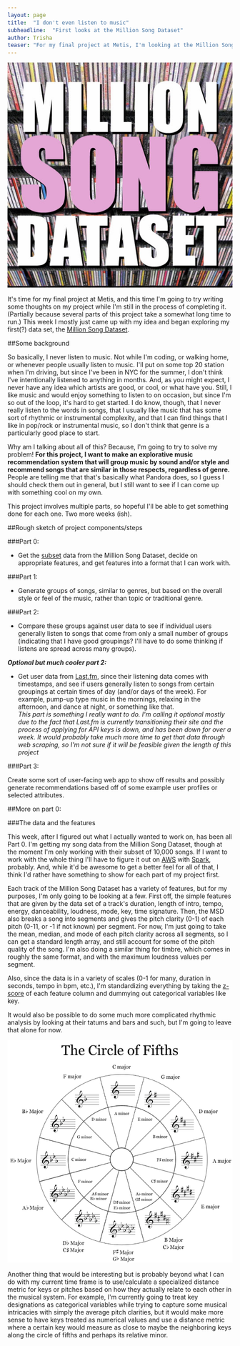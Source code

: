 ```yaml
---
layout: page
title:  "I don't even listen to music"
subheadline:  "First looks at the Million Song Dataset"
author: Trisha
teaser: "For my final project at Metis, I'm looking at the Million Song Dataset in order to build a music explorer / recommendation engine based on song clusters by low-level sound features"
---
```


![Million Song Logo](../images/millionsong.jpg)  

It's time for my final project at Metis, and this time I'm going to try writing some thoughts on my project while I'm still in the process of completing it. (Partially because several parts of this project take a somewhat long time to run.) This week I mostly just came up with my idea and began exploring my first(?) data set, the [Million Song Dataset](http://labrosa.ee.columbia.edu/millionsong/).  

##Some background  

So basically, I never listen to music. Not while I'm coding, or walking home, or whenever people usually listen to music. I'll put on some top 20 station when I'm driving, but since I've been in NYC for the summer, I don't think I've intentionally listened to anything in months. And, as you might expect, I never have any idea which artists are good, or cool, or what have you. Still, I like music and would enjoy something to listen to on occasion, but since I'm so out of the loop, it's hard to get started. I do know, though, that I never really listen to the words in songs, that I usually like music that has some sort of rhythmic or instrumental complexity, and that I can find things that I like in pop/rock or instrumental music, so I don't think that genre is a particularly good place to start.  

Why am I talking about all of this? Because, I'm going to try to solve my problem! **For this project, I want to make an explorative music recommendation system that will group music by sound and/or style and recommend songs that are similar in those respects, regardless of genre.** People are telling me that that's basically what Pandora does, so I guess I should check them out in general, but I still want to see if I can come up with something cool on my own.    

This project involves multiple parts, so hopeful I'll be able to get something done for each one. Two more weeks (ish).  

##Rough sketch of project components/steps  

###Part 0: 

- Get the [subset](http://labrosa.ee.columbia.edu/millionsong/pages/getting-dataset#subset) data from the Million Song Dataset, decide on appropriate features, and get features into a format that I can work with.  

###Part 1:

- Generate groups of songs, similar to genres, but based on the overall style or feel of the music, rather than topic or traditional genre.  

###Part 2:

- Compare these groups against user data to see if individual users generally listen to songs that come from only a small number of groups (indicating that I have good groupings? I'll have to do some thinking if listens are spread across many groups).  

**_Optional but much cooler part 2:_**  

- Get user data from [Last.fm](http://www.last.fm/home), since their listening data comes with timestamps, and see if users generally listen to songs from certain groupings at certain times of day (and/or days of the week). For example, pump-up type music in the mornings, relaxing in the afternoon, and dance at night, or something like that.  
*This part is something I really want to do. I'm calling it optional mostly due to the fact that Last.fm is currently transitioning their site and the process of applying for API keys is down, and has been down for over a week. It would probably take much more time to get that data through web scraping, so I'm not sure if it will be feasible given the length of this project*

###Part 3:

Create some sort of user-facing web app to show off results and possibly generate recommendations based off of some example user profiles or selected attributes.  

##More on part 0:

###The data and the features

This week, after I figured out what I actually wanted to work on, has been all Part 0. I'm getting my song data from the Million Song Dataset, though at the moment I'm only working with their subset of 10,000 songs. If I want to work with the whole thing I'll have to figure it out on [AWS](http://aws.amazon.com/datasets/6468931156960467) with [Spark](http://spark.apache.org/), probably. And, while it'd be awesome to get a better feel for all of that, I think I'd rather have something to show for each part of my project first.  

Each track of the Million Song Dataset has a variety of features, but for my purposes, I'm only going to be looking at a few. First off, the simple features that are given by the data set of a track's duration, length of intro, tempo, energy, danceability, loudness, mode, key, time signature. Then, the MSD also breaks a song into segments and gives the pitch clarity (0-1) of each pitch (0-11, or -1 if not known) per segment. For now, I'm just going to take the mean, median, and mode of each pitch clarity across all segments, so I can get a standard length array, and still account for some of the pitch quality of the song. I'm also doing a similar thing for timbre, which comes in roughly the same format, and with the maximum loudness values per segment.  

Also, since the data is in a variety of scales (0-1 for many, duration in seconds, tempo in bpm, etc.), I'm standardizing everything by taking the [z-score](https://en.wikipedia.org/wiki/Standard_score) of each feature column and dummying out categorical variables like key.  

It would also be possible to do some much more complicated rhythmic analysis by looking at their tatums and bars and such, but I'm going to leave that alone for now.   

![Circle of Fifths](../images/circle-of-fifths.jpg)  

Another thing that would be interesting but is probably beyond what I can do with my current time frame is to use/calculate a specialized distance metric for keys or pitches based on how they actually relate to each other in the musical system. For example, I'm currently going to treat key designations as categorical variables while trying to capture some musical intricacies with simply the average pitch clarities, but it would make more sense to have keys treated as numerical values and use a distance metric where a certain key would measure as close to maybe the neighboring keys along the circle of fifths and perhaps its relative minor.  
